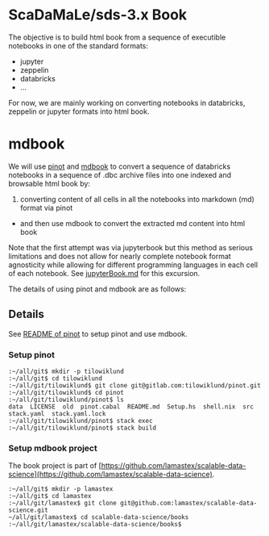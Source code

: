 # ScaDaMaLe/sds-3.x Book

The objective is to build html book from a sequence of executible notebooks in one of the standard formats:

- jupyter
- zeppelin
- databricks
- ...

For now, we are mainly working on converting notebooks in databricks, zeppelin or jupyter formats into html book.

# mdbook

We will use [pinot](https://gitlab.com/tilowiklund/pinot/) and [mdbook](https://rust-lang.github.io/mdBook/index.html) to 
convert a sequence of databricks notebooks in a sequence of .dbc archive files into one indexed and browsable html book by: 

1. converting content of all cells in all the notebooks into markdown (md) format via pinot
- and then use mdbook to convert the extracted md content into html book

Note that the first attempt was via jupyterbook but this method as serious limitations and does not allow for nearly complete notebook format agnosticity while allowing for different programming languages in each cell of each notebook.
See [jupyterBook.md](jupyterBook.md) for this excursion.
 
The details of using pinot and mdbook are as follows:

## Details

See [README of pinot](https://gitlab.com/tilowiklund/pinot/-/blob/master/README.md) to setup pinot and use mdbook.

### Setup pinot

```
:~/all/git$ mkdir -p tilowiklund
:~/all/git$ cd tilowiklund
:~/all/git/tilowiklund$ git clone git@gitlab.com:tilowiklund/pinot.git
:~/all/git/tilowiklund$ cd pinot
:~/all/git/tilowiklund/pinot$ ls
data  LICENSE  old  pinot.cabal  README.md  Setup.hs  shell.nix  src  stack.yaml  stack.yaml.lock
:~/all/git/tilowiklund/pinot$ stack exec
:~/all/git/tilowiklund/pinot$ stack build
```
### Setup mdbook project

The book project is part of [https://github.com/lamastex/scalable-data-science](https://github.com/lamastex/scalable-data-science).
 
```
:~/all/git$ mkdir -p lamastex
:~/all/git$ cd lamastex
:~/all/git/lamastex$ git clone git@github.com:lamastex/scalable-data-science.git
~/all/git/lamastex$ cd scalable-data-science/books
:~/all/git/lamastex/scalable-data-science/books$ 
```


